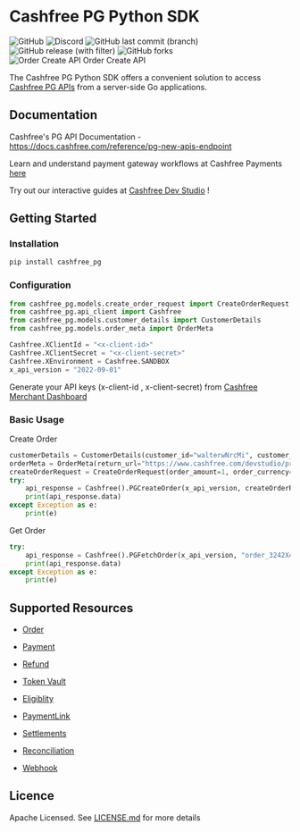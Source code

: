 # Cashfree PG Python SDK
![GitHub](https://img.shields.io/github/license/cashfree/cashfree-pg-sdk-python) ![Discord](https://img.shields.io/discord/931125665669972018?label=discord) ![GitHub last commit (branch)](https://img.shields.io/github/last-commit/cashfree/cashfree-pg-sdk-python/master) ![GitHub release (with filter)](https://img.shields.io/github/v/release/cashfree/cashfree-pg-sdk-python?label=latest) ![GitHub forks](https://img.shields.io/github/forks/cashfree/cashfree-pg-sdk-python) ![Order Create API Order Create API](https://statuspage.cashfree.com/badge/pg-create-order-api/status)

The Cashfree PG Python SDK offers a convenient solution to access [Cashfree PG APIs](https://docs.cashfree.com/reference/pg-new-apis-endpoint) from a server-side Go  applications. 



## Documentation

Cashfree's PG API Documentation - https://docs.cashfree.com/reference/pg-new-apis-endpoint

Learn and understand payment gateway workflows at Cashfree Payments [here](https://docs.cashfree.com/docs/payment-gateway)

Try out our interactive guides at [Cashfree Dev Studio](https://www.cashfree.com/devstudio) !

## Getting Started

### Installation
```bash
pip install cashfree_pg
```
### Configuration

```python
from cashfree_pg.models.create_order_request import CreateOrderRequest
from cashfree_pg.api_client import Cashfree
from cashfree_pg.models.customer_details import CustomerDetails
from cashfree_pg.models.order_meta import OrderMeta

Cashfree.XClientId = "<x-client-id>"
Cashfree.XClientSecret = "<x-client-secret>"
Cashfree.XEnvironment = Cashfree.SANDBOX
x_api_version = "2022-09-01"
```

Generate your API keys (x-client-id , x-client-secret) from [Cashfree Merchant Dashboard](https://merchant.cashfree.com/merchants/login)

### Basic Usage
Create Order
```python
customerDetails = CustomerDetails(customer_id="walterwNrcMi", customer_phone="9999999999")
orderMeta = OrderMeta(return_url="https://www.cashfree.com/devstudio/preview/pg/web/checkout?order_id={order_id}")
createOrderRequest = CreateOrderRequest(order_amount=1, order_currency="INR", customer_details=customerDetails, order_meta=orderMeta)
try:
    api_response = Cashfree().PGCreateOrder(x_api_version, createOrderRequest, None, None)
    print(api_response.data)
except Exception as e:
    print(e)
```

Get Order
```python
try:
    api_response = Cashfree().PGFetchOrder(x_api_version, "order_3242X4jQ5f0S9KYxZO9mtDL1Kx2Y7u", None)
    print(api_response.data)
except Exception as e:
    print(e)
```

## Supported Resources

- [Order](docs/Orders.md)

- [Payment](docs/Payments.md)

- [Refund](docs/Refunds.md)

- [Token Vault](docs/TokenVault.md)

- [Eligiblity](docs/Eligibility.md)

- [PaymentLink](docs/PaymentLink.md)

- [Settlements](docs/Settlements.md)

- [Reconciliation](docs/Reconciliation.md)

- [Webhook](docs/Webhook.md)


## Licence

Apache Licensed. See [LICENSE.md](LICENSE.md) for more details
